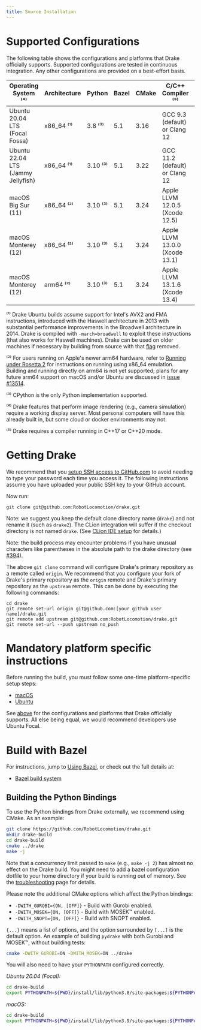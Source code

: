 ```yaml
---
title: Source Installation
---
```


# Supported Configurations

The following table shows the configurations and platforms that Drake
officially supports. Supported configurations are tested in continuous
integration. Any other configurations are provided on a best-effort basis.

<!-- The operating system requirements should match those listed in both the
     root CMakeLists.txt and tools/workspace/os.bzl. -->
<!-- The minimum compiler versions should match those listed in both the root
     CMakeLists.txt and tools/workspace/cc/repository.bzl. -->

| Operating System ⁽⁴⁾               | Architecture | Python   | Bazel | CMake | C/C++ Compiler ⁽⁵⁾             | Java                          |
|------------------------------------|--------------|----------|-------|-------|--------------------------------|-------------------------------|
| Ubuntu 20.04 LTS (Focal Fossa)     | x86_64 ⁽¹⁾   | 3.8 ⁽³⁾  | 5.1   | 3.16  | GCC 9.3 (default) or Clang 12  | OpenJDK 11                    |
| Ubuntu 22.04 LTS (Jammy Jellyfish) | x86_64 ⁽¹⁾   | 3.10 ⁽³⁾ | 5.1   | 3.22  | GCC 11.2 (default) or Clang 12 | OpenJDK 11                    |
| macOS Big Sur (11)                 | x86_64 ⁽²⁾   | 3.10 ⁽³⁾ | 5.1   | 3.24  | Apple LLVM 12.0.5 (Xcode 12.5) | AdoptOpenJDK 16 (HotSpot JVM) |
| macOS Monterey (12)                | x86_64 ⁽²⁾   | 3.10 ⁽³⁾ | 5.1   | 3.24  | Apple LLVM 13.0.0 (Xcode 13.1) | AdoptOpenJDK 16 (HotSpot JVM) |
| macOS Monterey (12)                | arm64 ⁽²⁾    | 3.10 ⁽³⁾ | 5.1   | 3.24  | Apple LLVM 13.1.6 (Xcode 13.4) | AdoptOpenJDK 16 (HotSpot JVM) |

⁽¹⁾ Drake Ubuntu builds assume support for Intel's AVX2 and FMA instructions,
introduced with the Haswell architecture in 2013 with substantial performance
improvements in the Broadwell architecture in 2014. Drake is compiled with
`-march=broadwell` to exploit these instructions (that also works for Haswell
machines). Drake can be used on older machines if necessary by building from
source with that
[flag](https://github.com/RobotLocomotion/drake/blob/77642cc9/math/BUILD.bazel#L288)
removed.

⁽²⁾ For users running on Apple's newer arm64 hardware, refer to
[Running under Rosetta 2](/rosetta2.html)
for instructions on running using x86_64 emulation.
Building and running directly on arm64 is not yet supported; plans
for any future arm64 support on macOS and/or Ubuntu are discussed in
[issue #13514](https://github.com/RobotLocomotion/drake/issues/13514).

⁽³⁾ CPython is the only Python implementation supported.

⁽⁴⁾ Drake features that perform image rendering (e.g., camera simulation)
require a working display server.  Most personal computers will have this
already built in, but some cloud or docker environments may not.

⁽⁵⁾ Drake requires a compiler running in C++17 or C++20 mode.

# Getting Drake

We recommend that you [setup SSH access to GitHub.com](https://help.github.com/articles/adding-a-new-ssh-key-to-your-github-account/)
to avoid needing to type your password each time you access it. The following
instructions assume you have uploaded your public SSH key to your GitHub
account.

Now run:

```
git clone git@github.com:RobotLocomotion/drake.git
```

Note: we suggest you keep the default clone directory name (``drake``) and not
rename it (such as ``drake2``).  The CLion integration will suffer if the
checkout directory is not named ``drake``.  (See [CLion IDE setup](clion.html) for details.)

Note: the build process may encounter problems if you have unusual characters
like parentheses in the absolute path to the drake directory
(see [#394](https://github.com/RobotLocomotion/drake/issues/394)).

The above ``git clone`` command will configure Drake's primary repository as a
remote called ``origin``. We recommend that you configure your fork of Drake's
primary repository as the ``origin`` remote and Drake's primary repository as
the ``upstream`` remote. This can be done by executing the following commands:

```
cd drake
git remote set-url origin git@github.com:[your github user name]/drake.git
git remote add upstream git@github.com:RobotLocomotion/drake.git
git remote set-url --push upstream no_push
```

# Mandatory platform specific instructions

Before running the build, you must follow some one-time platform-specific
setup steps:

* [macOS](/mac.html)
* [Ubuntu](/ubuntu.html)

See [above](#supported-configurations)
for the configurations and platforms that Drake officially supports.
All else being equal, we would recommend developers use Ubuntu Focal.

# Build with Bazel

For instructions, jump to [Using Bazel](/bazel.html#developing-drake-using-bazel), or check out the
full details at:

* [Bazel build system](/bazel.html)

## Building the Python Bindings

To use the Python bindings from Drake externally, we recommend using CMake.
As an example:

```bash
git clone https://github.com/RobotLocomotion/drake.git
mkdir drake-build
cd drake-build
cmake ../drake
make -j
```

Note that a concurrency limit passed to `make` (e.g., `make -j 2`) has almost no
effect on the Drake build. You might need to add a bazel configuration dotfile
to your home directory if your build is running out of memory. See the
[troubleshooting](/troubleshooting.html#build-oom) page for details.

Please note the additional CMake options which affect the Python bindings:

* ``-DWITH_GUROBI={ON, [OFF]}`` - Build with Gurobi enabled.
* ``-DWITH_MOSEK={ON, [OFF]}`` - Build with MOSEK™ enabled.
* ``-DWITH_SNOPT={ON, [OFF]}`` - Build with SNOPT enabled.

``{...}`` means a list of options, and the option surrounded by ``[...]`` is
the default option. An example of building ``pydrake`` with both Gurobi and
MOSEK™, without building tests:

```bash
cmake -DWITH_GUROBI=ON -DWITH_MOSEK=ON ../drake
```

You will also need to have your ``PYTHONPATH`` configured correctly.

*Ubuntu 20.04 (Focal):*

```bash
cd drake-build
export PYTHONPATH=${PWD}/install/lib/python3.8/site-packages:${PYTHONPATH}
```
*macOS:*

```bash
cd drake-build
export PYTHONPATH=${PWD}/install/lib/python3.9/site-packages:${PYTHONPATH}
```
